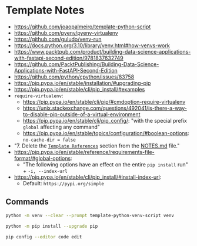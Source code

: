 # Template Notes

- https://github.com/joaopalmeiro/template-python-script
- https://github.com/pyenv/pyenv-virtualenv
- https://github.com/guludo/venv-run
- https://docs.python.org/3.10/library/venv.html#how-venvs-work
- https://www.packtpub.com/product/building-data-science-applications-with-fastapi-second-edition/9781837632749
- https://github.com/PacktPublishing/Building-Data-Science-Applications-with-FastAPI-Second-Edition
- https://github.com/python/cpython/issues/83758
- https://pip.pypa.io/en/stable/installation/#upgrading-pip
- https://pip.pypa.io/en/stable/cli/pip_install/#examples
- `require-virtualenv`:
  - https://pip.pypa.io/en/stable/cli/pip/#cmdoption-require-virtualenv
  - https://unix.stackexchange.com/questions/492041/is-there-a-way-to-disable-pip-outside-of-a-virtual-environment
  - https://pip.pypa.io/en/stable/cli/pip_config/: "with the special prefix `global` affecting any command"
  - https://pip.pypa.io/en/stable/topics/configuration/#boolean-options: `no-cache-dir = false`
- "7. Delete the [`Template References`](NOTES.md#template-references) section from the [NOTES.md](NOTES.md) file."
- https://pip.pypa.io/en/stable/reference/requirements-file-format/#global-options:
  - "The following options have an effect on the entire `pip install` run" + `-i, --index-url`
- https://pip.pypa.io/en/stable/cli/pip_install/#install-index-url:
  - Default: `https://pypi.org/simple`

## Commands

```bash
python -m venv --clear --prompt template-python-venv-script venv
```

```bash
python -m pip install --upgrade pip
```

```bash
pip config --editor code edit
```
